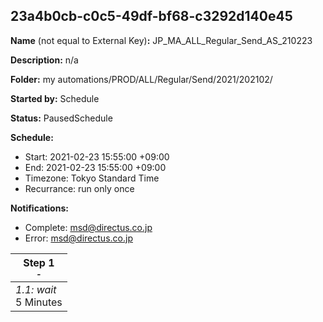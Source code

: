 ## 23a4b0cb-c0c5-49df-bf68-c3292d140e45

**Name** (not equal to External Key)**:** JP_MA_ALL_Regular_Send_AS_210223

**Description:** n/a

**Folder:** my automations/PROD/ALL/Regular/Send/2021/202102/

**Started by:** Schedule

**Status:** PausedSchedule

**Schedule:**

* Start: 2021-02-23 15:55:00 +09:00
* End: 2021-02-23 15:55:00 +09:00
* Timezone: Tokyo Standard Time
* Recurrance: run only once

**Notifications:**

* Complete: msd@directus.co.jp
* Error: msd@directus.co.jp

| Step 1<br>_<small>-</small>_ |
| --- |
| _1.1: wait_<br>5 Minutes |
